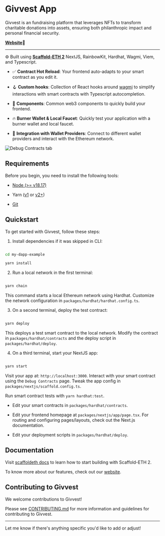 
  <br>

# Givvest App


Givvest is an fundraising platform that leverages NFTs to transform charitable donations into assets, ensuring both philanthropic impact and personal financial security.

<a  href="https://givvest.io">**Website**</a>🔗

---
  

⚙️ Built using [**Scaffold-ETH 2**]() NextJS, RainbowKit, Hardhat, Wagmi, Viem, and Typescript.

  

- ✅ **Contract Hot Reload**: Your frontend auto-adapts to your smart contract as you edit it.

- 🪝 **Custom hooks**: Collection of React hooks around [wagmi](https://wagmi.sh/) to simplify interactions with smart contracts with Typescript autocompletion.

- 🧱 **Components**: Common web3 components to quickly build your frontend.

- 🔥 **Burner Wallet & Local Faucet**: Quickly test your application with a burner wallet and local faucet.

- 🔐 **Integration with Wallet Providers**: Connect to different wallet providers and interact with the Ethereum network.

  

![Debug Contracts tab](https://github.com/appetitestudio/givvest-app/assets/55535804/b237af0c-5027-4849-a5c1-2e31495cccb1)

  

## Requirements

  

Before you begin, you need to install the following tools:

  

- [Node (>= v18.17)](https://nodejs.org/en/download/)

- Yarn ([v1](https://classic.yarnpkg.com/en/docs/install/) or [v2+](https://yarnpkg.com/getting-started/install))

- [Git](https://git-scm.com/downloads)

  

## Quickstart

  

To get started with Givvest, follow these steps:

  

1. Install dependencies if it was skipped in CLI:

```sh

cd my-dapp-example

yarn install

```

2. Run a local network in the first terminal:

```sh

yarn chain

```

This command starts a local Ethereum network using Hardhat. Customize the network configuration in `packages/hardhat/hardhat.config.ts`.

  

3. On a second terminal, deploy the test contract:

```sh

yarn deploy

```

This deploys a test smart contract to the local network. Modify the contract in `packages/hardhat/contracts` and the deploy script in `packages/hardhat/deploy`.

  

4. On a third terminal, start your NextJS app:

```sh

yarn start

```

Visit your app at: `http://localhost:3000`. Interact with your smart contract using the `Debug Contracts` page. Tweak the app config in `packages/nextjs/scaffold.config.ts`.

  

Run smart contract tests with `yarn hardhat:test`.

  

- Edit your smart contracts in `packages/hardhat/contracts`.

- Edit your frontend homepage at `packages/nextjs/app/page.tsx`. For routing and configuring pages/layouts, check out the Next.js documentation.

- Edit your deployment scripts in `packages/hardhat/deploy`.

  

## Documentation

  

Visit [scaffoldeth docs](https://docs.scaffoldeth.io) to learn how to start building with Scaffold-ETH 2.

  

To know more about our features, check out our [website](https://givvest.io).

  

## Contributing to Givvest

  

We welcome contributions to Givvest!

  

Please see [CONTRIBUTING.md](https://github.com/appetitestudio/givvest-app/blob/main/CONTRIBUTING.md) for more information and guidelines for contributing to Givvest.

  

---

  

Let me know if there's anything specific you'd like to add or adjust!